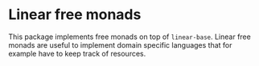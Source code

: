 # Linear free monads

This package implements free monads on top of `linear-base`. Linear free monads
are useful to implement domain specific languages that for example have to keep 
track of resources.
